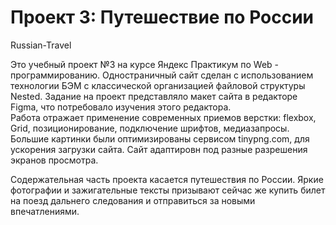 # Проект 3: Путешествие по России

Russian-Travel

Это учебный проект №3 на курсе Яндекс Практикум по Web - программированию.
Одностраничный сайт сделан с использованием технологии БЭМ с классической организацией файловой структуры Nested.
Задание на проект представляло макет сайта в редакторе Figma, что потребовало изучения этого редактора.   
Работа отражает применение современных приемов верстки: flexbox, Grid, позиционирование, подключение шрифтов, медиазапросы.
Большие картинки были оптимизированы сервисом tinypng.com, для ускорения загрузки сайта.
Сайт адаптировн под разные разрешения экранов просмотра. 

Содержательная часть проекта касается путешествия по России. Яркие фотографии и зажигательные тексты призывают сейчас же купить билет на поезд дальнего следования и отправиться за новыми впечатлениями.
